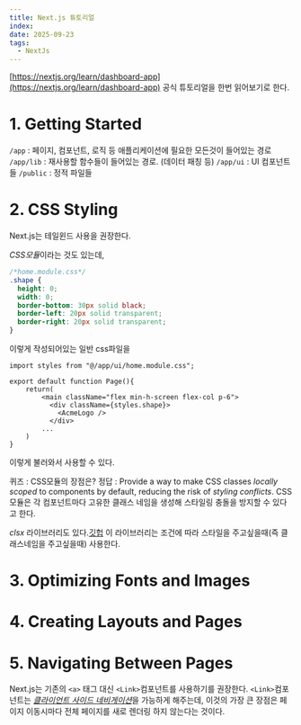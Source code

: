 ```yaml
---
title: Next.js 튜토리얼
index:
date: 2025-09-23
tags:
  - NextJs
---
```

[https://nextjs.org/learn/dashboard-app](https://nextjs.org/learn/dashboard-app)
공식 튜토리얼을 한번 읽어보기로 한다. 
# 1. Getting Started
`/app` : 페이지, 컴포넌트, 로직 등 애플리케이션에 필요한 모든것이 들어있는 경로
`/app/lib` : 재사용할 함수들이 들어있는 경로. (데이터 패칭 등)
`/app/ui` : UI 컴포넌트들
`/public` : 정적 파일들

# 2. CSS Styling
Next.js는 테일윈드 사용을 권장한다.

*CSS모듈*이라는 것도 있는데,
```css
/*home.module.css*/
.shape {
  height: 0;
  width: 0;
  border-bottom: 30px solid black;
  border-left: 20px solid transparent;
  border-right: 20px solid transparent;
}
```
이렇게 작성되어있는 일반 css파일을
```tsx
import styles from "@/app/ui/home.module.css";

export default function Page(){
	return(
		<main className="flex min-h-screen flex-col p-6">
	      <div className={styles.shape}>
	        <AcmeLogo />
	      </div>
		...      
	)
}
```
이렇게 불러와서 사용할 수 있다.

퀴즈 : CSS모듈의 장점은? 
정답 : Provide a way to make CSS classes *locally scoped* to components by default, reducing the risk of *styling conflicts*.
CSS모듈은 각 컴포넌트마다 고유한 클래스 네임을 생성해 스타일링 충돌을 방지할 수 있다고 한다.


*clsx* 라이브러리도 있다.[깃헙](https://github.com/lukeed/clsx)
이 라이브러리는 조건에 따라 스타일을 주고싶을때(즉 클래스네임을 주고싶을때) 사용한다.

# 3. Optimizing Fonts and Images

# 4. Creating Layouts and Pages
# 5. Navigating Between Pages
Next.js는 기존의 `<a>` 태그 대신 `<Link>`컴포넌트를 사용하기를 권장한다.
`<Link>`컴포넌트는 [*클라이언트 사이드 네비게이션*](https://nextjs.org/docs/app/getting-started/linking-and-navigating#how-routing-and-navigation-works)을 가능하게 해주는데, 이것의 가장 큰 장점은 페이지 이동시마다 전체 페이지를 새로 렌더링 하지 않는다는 것이다.

